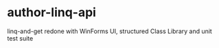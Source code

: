 # author-linq-api
linq-and-get redone with WinForms UI, structured Class Library and unit test suite
